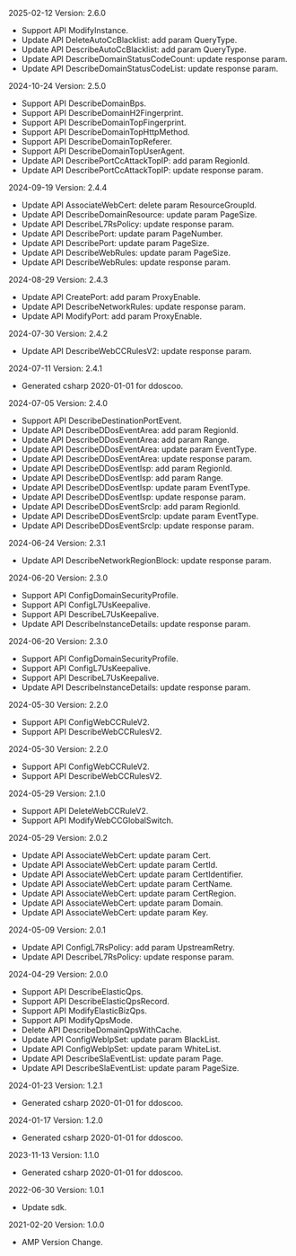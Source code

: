 2025-02-12 Version: 2.6.0
- Support API ModifyInstance.
- Update API DeleteAutoCcBlacklist: add param QueryType.
- Update API DescribeAutoCcBlacklist: add param QueryType.
- Update API DescribeDomainStatusCodeCount: update response param.
- Update API DescribeDomainStatusCodeList: update response param.


2024-10-24 Version: 2.5.0
- Support API DescribeDomainBps.
- Support API DescribeDomainH2Fingerprint.
- Support API DescribeDomainTopFingerprint.
- Support API DescribeDomainTopHttpMethod.
- Support API DescribeDomainTopReferer.
- Support API DescribeDomainTopUserAgent.
- Update API DescribePortCcAttackTopIP: add param RegionId.
- Update API DescribePortCcAttackTopIP: update response param.


2024-09-19 Version: 2.4.4
- Update API AssociateWebCert: delete param ResourceGroupId.
- Update API DescribeDomainResource: update param PageSize.
- Update API DescribeL7RsPolicy: update response param.
- Update API DescribePort: update param PageNumber.
- Update API DescribePort: update param PageSize.
- Update API DescribeWebRules: update param PageSize.
- Update API DescribeWebRules: update response param.


2024-08-29 Version: 2.4.3
- Update API CreatePort: add param ProxyEnable.
- Update API DescribeNetworkRules: update response param.
- Update API ModifyPort: add param ProxyEnable.


2024-07-30 Version: 2.4.2
- Update API DescribeWebCCRulesV2: update response param.


2024-07-11 Version: 2.4.1
- Generated csharp 2020-01-01 for ddoscoo.

2024-07-05 Version: 2.4.0
- Support API DescribeDestinationPortEvent.
- Update API DescribeDDosEventArea: add param RegionId.
- Update API DescribeDDosEventArea: add param Range.
- Update API DescribeDDosEventArea: update param EventType.
- Update API DescribeDDosEventArea: update response param.
- Update API DescribeDDosEventIsp: add param RegionId.
- Update API DescribeDDosEventIsp: add param Range.
- Update API DescribeDDosEventIsp: update param EventType.
- Update API DescribeDDosEventIsp: update response param.
- Update API DescribeDDosEventSrcIp: add param RegionId.
- Update API DescribeDDosEventSrcIp: update param EventType.
- Update API DescribeDDosEventSrcIp: update response param.


2024-06-24 Version: 2.3.1
- Update API DescribeNetworkRegionBlock: update response param.


2024-06-20 Version: 2.3.0
- Support API ConfigDomainSecurityProfile.
- Support API ConfigL7UsKeepalive.
- Support API DescribeL7UsKeepalive.
- Update API DescribeInstanceDetails: update response param.


2024-06-20 Version: 2.3.0
- Support API ConfigDomainSecurityProfile.
- Support API ConfigL7UsKeepalive.
- Support API DescribeL7UsKeepalive.
- Update API DescribeInstanceDetails: update response param.


2024-05-30 Version: 2.2.0
- Support API ConfigWebCCRuleV2.
- Support API DescribeWebCCRulesV2.


2024-05-30 Version: 2.2.0
- Support API ConfigWebCCRuleV2.
- Support API DescribeWebCCRulesV2.


2024-05-29 Version: 2.1.0
- Support API DeleteWebCCRuleV2.
- Support API ModifyWebCCGlobalSwitch.


2024-05-29 Version: 2.0.2
- Update API AssociateWebCert: update param Cert.
- Update API AssociateWebCert: update param CertId.
- Update API AssociateWebCert: update param CertIdentifier.
- Update API AssociateWebCert: update param CertName.
- Update API AssociateWebCert: update param CertRegion.
- Update API AssociateWebCert: update param Domain.
- Update API AssociateWebCert: update param Key.


2024-05-09 Version: 2.0.1
- Update API ConfigL7RsPolicy: add param UpstreamRetry.
- Update API DescribeL7RsPolicy: update response param.


2024-04-29 Version: 2.0.0
- Support API DescribeElasticQps.
- Support API DescribeElasticQpsRecord.
- Support API ModifyElasticBizQps.
- Support API ModifyQpsMode.
- Delete API DescribeDomainQpsWithCache.
- Update API ConfigWebIpSet: update param BlackList.
- Update API ConfigWebIpSet: update param WhiteList.
- Update API DescribeSlaEventList: update param Page.
- Update API DescribeSlaEventList: update param PageSize.


2024-01-23 Version: 1.2.1
- Generated csharp 2020-01-01 for ddoscoo.

2024-01-17 Version: 1.2.0
- Generated csharp 2020-01-01 for ddoscoo.

2023-11-13 Version: 1.1.0
- Generated csharp 2020-01-01 for ddoscoo.

2022-06-30 Version: 1.0.1
- Update sdk.

2021-02-20 Version: 1.0.0
- AMP Version Change.

